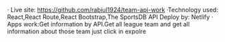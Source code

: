 · Live site: https://github.com/rabiul1924/team-api-work
·Technology used: React,React Route,React Bootstrap,The SportsDB API
Deploy by: Netlify
· Apps work:Get information by API.Get all league team and get all information about those team just click in expolre
